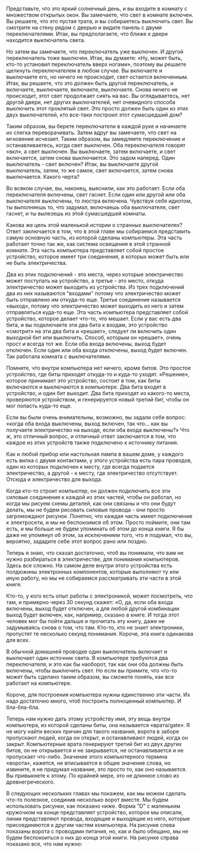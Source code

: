 Представьте, что это яркий солнечный день, и вы входите в комнату с множеством открытых окон. Вы замечаете, что свет в комнате включен. Вы решаете, что это пустая трата, и вы собираетесь выключить свет. Вы смотрите на стену рядом с дверью и видите панель с двумя переключателями. Итак, вы предполагаете, что ближе к двери находится выключатель света.

Но затем вы замечаете, что переключатель уже выключен. И другой переключатель тоже выключен. Итак, вы думаете: «Ну, может быть, кто-то установил переключатель вверх ногами», поэтому вы решаете щелкнуть переключателем в любом случае. Вы включаете и выключаете его, но ничего не происходит, свет остается включенным. Итак, вы решаете, что это должен быть другой переключатель, и включаете, выключаете, включаете, выключаете. Снова ничего не происходит, этот свет продолжает сиять на вас. Вы оглядываетесь, нет другой двери, нет других выключателей, нет очевидного способа выключить этот проклятый свет. Это просто должен быть один из этих двух выключателей, кто все-таки построил этот сумасшедший дом? 

Таким образом, вы берете переключатели в каждой руке и начинаете их слегка переворачивать.
Затем вдруг вы замечаете, что свет на мгновение исчезает. Таким образом, вы замедляете переключение и останавливаетесь, когда свет выключен. Оба переключателя говорят «вкл», а свет выключен. Вы выключаете, затем включаете, и свет включается, затем снова выключается. Это задом наперед. Один выключатель - свет включен? Итак, вы выключаете другой выключатель, затем, то же самое, свет включается, затем снова выключается. Какого черта? 

Во всяком случае, вы, наконец, выяснили, как это работает. Если оба переключателя включены, свет гаснет. Если один или другой или оба выключателя выключены, то люстра включена. Чувствуя себя идиотом, ты выполняешь то, что задумал, включаешь оба выключателя, свет гаснет,
и ты вылезешь из этой сумасшедшей комнаты.

Какова же цель этой маленькой истории о странных выключателях? Ответ заключается в том, что в этой главе мы собираемся представить самую основную часть, из которой сделаны компьютеры. Эта часть работает точно так же, как система освещения в этой странной комнате.
Эта часть компьютера представляет собой простое устройство, которое имеет три соединения, в которых может быть или не быть электричества. 

Два из этих подключений - это места, через которые электричество может поступать на устройство, а третье - это место, откуда электричество может выходить из устройства. Из трех подключений два из них называются "входами" потому что электричество может быть отправлено им откуда-то еще. Третье соединение называется «выход», потому что электричество может выходить из него и затем отправляться куда-то еще. Эта часть компьютера представляет собой устройство, которое делает что-то, что мешает. Если у вас есть два бита, и вы подключаете эти два бита к входам, это устройство «смотрит» на эти два бита и «решает», следует ли включить один выходной бит или выключить. Способ, которым он «решает», очень прост и всегда тот же. Если оба входа включены, выход будет отключен. Если один или оба входа отключены, выход будет включен. Так работала комната с выключателями.

Помните, что внутри компьютера нет ничего, кроме битов. Это простое устройство, где биты приходят откуда-то и куда-то уходят. «Решение», которое принимает это устройство, состоит в том, как биты включаются и выключаются в компьютере. Два бита входят в устройство, и один бит выходит. Два бита приходят из какого-то места, проверяются устройством, и генерируется новый третий бит, чтобы он мог попасть куда-то еще.

Если вы были очень внимательны, возможно, вы задали себе вопрос: «когда оба входа выключены, выход включен, так что… как вы получаете электричество на выходе, если оба входа выключены?» Что ж, это отличный вопрос, и отличный ответ заключается в том, что каждое из этих устройств также подключено к источнику питания.

Как и любой прибор или настольная лампа в вашем доме, у каждого есть вилка с двумя контактами, у этого устройства есть пара проводов, один из которых подключен к месту, где всегда подается электричество, а другой - к месту, где электричество отсутствует. Отсюда и электричество для выхода.

Когда кто-то строит компьютер, он должен подключить все эти силовые соединения к каждой из этих частей, чтобы он работал, но когда мы рисуем схемы деталей, как они связаны и что они будут делать, мы не будем рисовать силовые провода - они просто загромождают рисунок.
Понятно, что каждая часть имеет подключение к электросети, и мы не беспокоимся об этом. Просто поймите, они там есть, и мы больше не будем упоминать об этом до конца книги. Я бы даже не упомянул об этом, за исключением того, что я подумал, что вы, вероятно, зададите себе этот вопрос рано или поздно.

Теперь я знаю, что сказал достаточно, чтоб вы понимали, что вам не нужно разбираться в электричестве, для понимания компьютеров. Здесь все сложно. На самом деле внутри этого устройства есть полдюжины электронных компонентов, которые выполняют ту или иную работу, но мы не собираемся рассматривать эти части в этой книге.

Кто-то, у кого есть опыт работы с электроникой, может посмотреть, что там, и примерно через 30 секунд скажет: «О, да, если оба входа включены, выход будет отключен, а для любой другой комбинации выход будет включен, как, например, сказано в книге.
И тогда этот человек мог бы пойти дальше и прочитать эту книгу, даже не задумываясь снова о том, что там. Кто-то, кто не знает электроники, пропустят те несколько секунд понимания. Короче, эта книга одинакова для всех.

В обычной домашней проводке один выключатель включает и выключает один источник света. В компьютере требуются два переключателя, и это как бы наоборот, так как они оба должны быть включены, чтобы выключить свет. Но если вы примите, что что-то может быть сделано таким образом, вы сможете понять, как все работает на компьютере.

Короче, для построения компьютера нужны единственно эти части. Их надо достаточно много, чтоб построить полноценный компьютер. И бла-бла-бла.

Теперь нам нужно дать этому устройству имя, эту вещь внутри компьютера, из которой сделаны биты, она называется «врата/gate». Я не могу найти веских причин для такого названия, ворота в заборе пропускают людей, когда он открыт, и останавливают людей, когда он закрыт. 
Компьютерные врата генерируют третий бит из двух других битов, он не открывается и не закрывается, не останавливается и не пропускает что-либо. Значение этого компьютерного термина «ворота», кажется, не вписывается в общее значение слова, но извините, я не придумал название, это просто то, как оно называется. Вы привыкнете к этому. По крайней мере, это не длинное слово из древнегреческого.

В следующих нескольких главах мы покажем, как мы можем сделать что-то полезное, соединив несколько ворот вместе. Мы будем использовать рисунки, как показано ниже. Форма "D" с маленьким кружочком на конце представляет устройство, которое мы описали, линии представляют провода, входящие и выходящие из него, которые присоединяются к другим частям компьютера. На рисунке слева показаны ворота с проводами питания, но, как и было обещано, мы не будем беспокоиться о них до конца этой книги. На рисунке справа показано все, что нам нужно:
